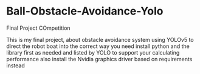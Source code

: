 # Ball-Obstacle-Avoidance-Yolo
Final Project COmpetition

This is my  final project, about obstacle avoidance system using YOLOv5 to direct the robot boat into the correct way
you need install python and the library first as needed and listed by YOLO
to support your calculating performance also install the Nvidia graphics driver based on requirements instead
